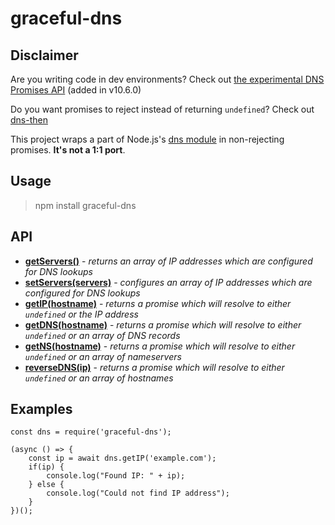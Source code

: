 # graceful-dns

## Disclaimer

Are you writing code in dev environments? Check out [the experimental DNS Promises API](https://nodejs.org/api/dns.html#dns_dns_promises_api) (added in v10.6.0)

Do you want promises to reject instead of returning `undefined`? Check out [dns-then](https://github.com/node-then/dns-then)

This project wraps a part of Node.js's [dns module](https://nodejs.org/api/dns.html#dns_dns) in non-rejecting promises. **It's not a 1:1 port**.

## Usage

> npm install graceful-dns

## API

- [**getServers()**](https://nodejs.org/api/dns.html#dns_dns_getservers) - *returns an array of IP addresses which are configured for DNS lookups*
- [**setServers(servers)**](https://nodejs.org/api/dns.html#dns_dns_setservers_servers) - *configures an array of IP addresses which are configured for DNS lookups*
- [**getIP(hostname)**](https://nodejs.org/api/dns.html#dns_dns_lookup_hostname_options_callback) - *returns a promise which will resolve to either `undefined` or the IP address*
- [**getDNS(hostname)**](https://nodejs.org/api/dns.html#dns_dns_resolveany_hostname_callback) - *returns a promise which will resolve to either `undefined` or an array of DNS records*
- [**getNS(hostname)**](https://nodejs.org/api/dns.html#dns_dns_resolvens_hostname_callback) - *returns a promise which will resolve to either `undefined` or an array of nameservers*
- [**reverseDNS(ip)**](https://nodejs.org/api/dns.html#dns_dns_reverse_ip_callback) - *returns a promise which will resolve to either `undefined` or an array of hostnames*

## Examples

```
const dns = require('graceful-dns');

(async () => {
    const ip = await dns.getIP('example.com');
	if(ip) {
	    console.log("Found IP: " + ip);
	} else {
	    console.log("Could not find IP address");
	}
})();
```